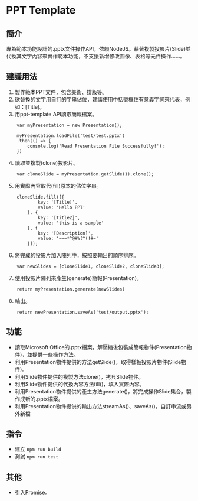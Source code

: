 # PPT Template

## 簡介
專為範本功能設計的.pptx文件操作API，依賴NodeJS。藉著複製投影片(Slide)並代換其文字內容來實作範本功能，不支援新增修改圖像、表格等元件操作......。

## 建議用法
1. 製作範本PPT文件，包含美術、排版等。
2. 欲替換的文字用自訂的字串佔位，建議使用中括號框住有意義字詞來代表，例如：[Title]。
3. 用ppt-template API讀取簡報檔案。
```
    var myPresentation = new Presentation();
    
    myPresentation.loadFile('test/test.pptx')
    .then(() => {
        console.log('Read Presentation File Successfully!');
    })

```
4. 讀取並複製(clone)投影片。
```
    var cloneSlide = myPresentation.getSlide(1).clone();
```
5. 用實際內容取代(fill)原本的佔位字串。
```
    cloneSlide.fill([{
            key: '[Title]',
            value: 'Hello PPT'
        }, {
            key: '[Title2]',
            value: 'this is a sample'
        }, {
            key: '[Description]',
            value: '~~~*^@#%(^(!#~'
        }]);
```
6. 將完成的投影片加入陣列中，按照要輸出的順序排序。
```
    var newSlides = [cloneSlide1, cloneSlide2, cloneSlide3];
```
7. 使用投影片陣列來產生(generate)簡報(Presentation)。
```
    return myPresentation.generate(newSlides)
```
8. 輸出。
```
    return newPresentation.saveAs('test/output.pptx');
```


## 功能
- 讀取Microsoft Office的.pptx檔案，解壓縮後包裝成簡報物件(Presentation物件)，並提供一些操作方法。
- 利用Presentation物件提供的方法getSlide()，取得樣板投影片物件(Slide物件)。
- 利用Slide物件提供的複製方法clone()，拷貝Slide物件。
- 利用Slide物件提供的代換內容方法fill()，填入實際內容。
- 利用Presentation物件提供的產生方法generate()，將完成操作Slide集合，製作成新的.pptx檔案。
- 利用Presentation物件提供的輸出方法streamAs()、saveAs()，自訂串流或另外新檔

## 指令
- 建立 
``` npm run build ```
- 測試
``` npm run test ```

## 其他
- 引入Promise。